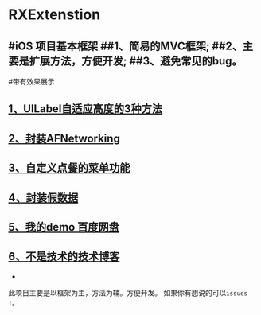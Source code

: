 # RXExtenstion
#iOS 项目基本框架
##1、简易的MVC框架;
##2、主要是扩展方法，方便开发;
##3、避免常见的bug。
-
#带有效果展示

## [1、UILabel自适应高度的3种方法](https://github.com/srxboys) 

## [2、封装AFNetworking](http://blog.csdn.net/srxboys/article/details/50774553)

## [3、自定义点餐的菜单功能](https://github.com/srxboys)

## [4、封装假数据](https://github.com/srxboys)

## [5、我的demo 百度网盘](http://pan.baidu.com/s/1hqH9ZNI) 

## [6、不是技术的技术博客](https://weibo.com/srxboys) 
-


此项目主要是以框架为主，方法为辅。方便开发。
如果你有想说的可以`issues I`。
